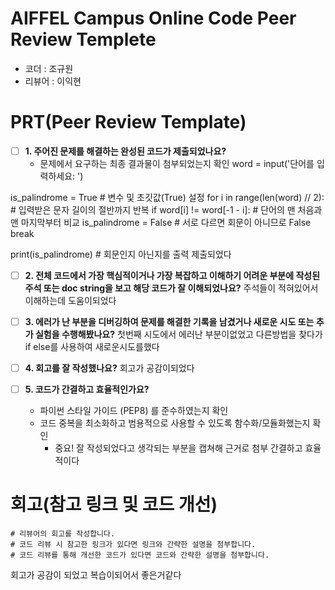 # AIFFEL Campus Online Code Peer Review Templete
- 코더 : 조규원
- 리뷰어 : 이익현


# PRT(Peer Review Template)
- [ ]  **1. 주어진 문제를 해결하는 완성된 코드가 제출되었나요?**
    - 문제에서 요구하는 최종 결과물이 첨부되었는지 확인
      word = input('단어를 입력하세요: ')

is_palindrome = True              # 변수 및 초깃값(True) 설정
for i in range(len(word) // 2):   # 입력받은 문자 길이의 절반까지 반복
  if word[i]  != word[-1 - i]:    # 단어의 맨 처음과 맨 마지막부터 비교
    is_palindrome = False         # 서로 다르면 회문이 아니므로 False
    break

print(is_palindrome)              # 회문인지 아닌지를 출력
  제출되었다
         
- [ ]  **2. 전체 코드에서 가장 핵심적이거나 가장 복잡하고 이해하기 어려운 부분에 작성된 
주석 또는 doc string을 보고 해당 코드가 잘 이해되었나요?**
    주석들이 적혀있어서 이해하는데 도움이되었다
- [ ]  **3. 에러가 난 부분을 디버깅하여 문제를 해결한 기록을 남겼거나
새로운 시도 또는 추가 실험을 수행해봤나요?**
     첫번째 시도에서 에러난 부분이없었고 다른방법을 찾다가 if else를 사용하여 새로운시도를했다
        
- [ ]  **4. 회고를 잘 작성했나요?**
   회고가 공감이되었다
        
- [ ]  **5. 코드가 간결하고 효율적인가요?**
    - 파이썬 스타일 가이드 (PEP8) 를 준수하였는지 확인
    - 코드 중복을 최소화하고 범용적으로 사용할 수 있도록 함수화/모듈화했는지 확인
        - 중요! 잘 작성되었다고 생각되는 부분을 캡쳐해 근거로 첨부
  간결하고 효율적이다


# 회고(참고 링크 및 코드 개선)
```
# 리뷰어의 회고를 작성합니다.
# 코드 리뷰 시 참고한 링크가 있다면 링크와 간략한 설명을 첨부합니다.
# 코드 리뷰를 통해 개선한 코드가 있다면 코드와 간략한 설명을 첨부합니다.
```
회고가 공감이 되었고 복습이되어서 좋은거같다
